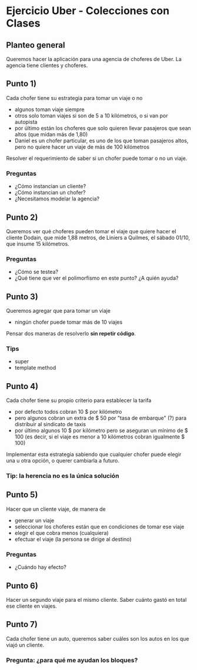 
# Ejercicio Uber - Colecciones con Clases

## Planteo general
Queremos hacer la aplicación para una agencia de choferes de Uber.
La agencia tiene clientes y choferes.

## Punto 1)
Cada chofer tiene su estrategia para tomar un viaje o no

* algunos toman viaje siempre
* otros solo toman viajes si son de 5 a 10 kilómetros, o si van por autopista 
* por último están los choferes que solo quieren llevar pasajeros que sean altos (que midan más de 1,80)
 * Daniel es un chofer particular, es uno de los que toman pasajeros altos, pero no quiere hacer un viaje de más de 100 kilómetros

Resolver el requerimiento de saber si un chofer puede tomar o no un viaje.

### Preguntas

* ¿Cómo instancian un cliente?
* ¿Cómo instancian un chofer?
* ¿Necesitamos modelar la agencia?

## Punto 2) 
Queremos ver qué choferes pueden tomar el viaje que quiere hacer el cliente Dodain, que mide 1,88 metros, de Liniers a Quilmes, el sábado 01/10, que insume 15 kilómetros.

### Preguntas
* ¿Cómo se testea?
* ¿Qué tiene que ver el polimorfismo en este punto? ¿A quién ayuda?

## Punto 3)
Queremos agregar que para tomar un viaje

* ningún chofer puede tomar más de 10 viajes

Pensar dos maneras de resolverlo **sin repetir código**.

### Tips

* super
* template method

## Punto 4) 
Cada chofer tiene su propio criterio para establecer la tarifa

* por defecto todos cobran 10 $ por kilómetro
* pero algunos cobran un extra de $ 50 por "tasa de embarque" (?) para distribuir al sindicato de taxis
* por último algunos 10 $ por kilómetro pero se aseguran un mínimo de $ 100 (es decir, si el viaje es menor a 10 kilómetros cobran igualmente $ 100)

Implementar esta estrategia sabiendo que cualquier chofer puede elegir una u otra opción, o querer cambiarla a futuro.

### Tip: la herencia no es la única solución

## Punto 5) 
Hacer que un cliente viaje, de manera de 

* generar un viaje
* seleccionar los choferes están que en condiciones de tomar ese viaje 
* elegir el que cobra menos (cualquiera)
* efectuar el viaje (la persona se dirige al destino)

### Preguntas

* ¿Cuándo hay efecto?

## Punto 6)
Hacer un segundo viaje para el mismo cliente.
Saber cuánto gastó en total ese cliente en viajes.

## Punto 7)
Cada chofer tiene un auto, queremos saber cuáles son los autos en los que viajó un cliente.

### Pregunta: ¿para qué me ayudan los bloques?
